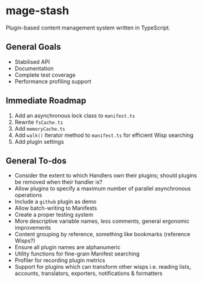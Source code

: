 # mage-stash

Plugin-based content management system written in TypeScript.

## General Goals

- Stabilised API
- Documentation
- Complete test coverage
- Performance profiling support

## Immediate Roadmap

1. Add an asynchronous lock class to `manifest.ts`
2. Rewrite `fsCache.ts`
3. Add `memoryCache.ts`
4. Add `walk()` Iterator method to `manifest.ts` for efficient Wisp searching
5. Add plugin settings

## General To-dos

- Consider the extent to which Handlers own their plugins; should plugins be removed when their handler is?
- Allow plugins to specify a maximum number of parallel asynchronous operations
- Include a `github` plugin as demo
- Allow batch-writing to Manifests
- Create a proper testing system
- More descriptive variable names, less comments, general ergonomic improvements
- Content grouping by reference, something like bookmarks (reference Wisps?)
- Ensure all plugin names are alphanumeric
- Utility functions for fine-grain Manifest searching
- Profiler for recording plugin metrics
- Support for plugins which can transform other wisps i.e. reading lists, accounts, translators, exporters, notifications & formatters
